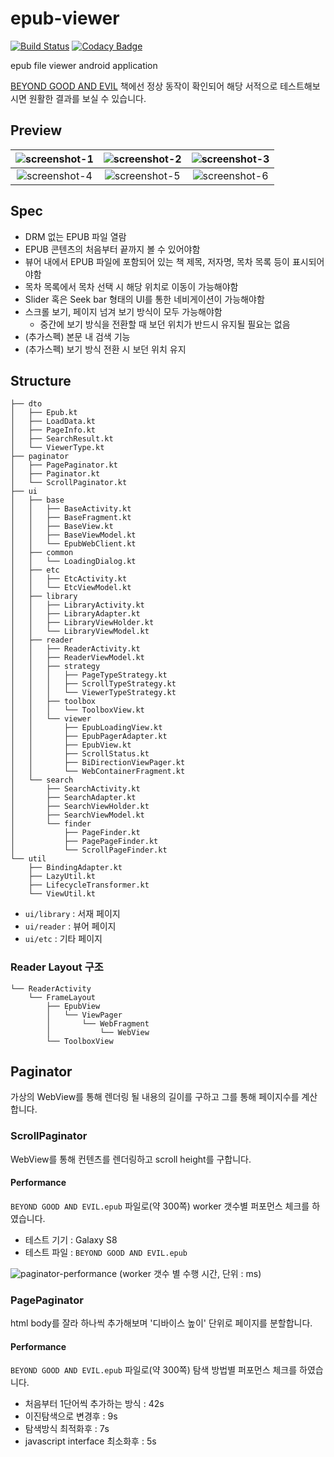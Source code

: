 # epub-viewer
[![Build Status](https://travis-ci.org/JSpiner/epub-viewer.svg?branch=master)](https://travis-ci.org/JSpiner/epub-viewer)
[![Codacy Badge](https://api.codacy.com/project/badge/Grade/121506e18673425f8db8c509dc66d13e)](https://www.codacy.com/app/jspiner/epub-viewer?utm_source=github.com&amp;utm_medium=referral&amp;utm_content=JSpiner/epub-viewer&amp;utm_campaign=Badge_Grade)

epub file viewer android application

[BEYOND GOOD AND EVIL](./beyond_good_and_evil.epub) 책에선 정상 동작이 확인되어 해당 서적으로 테스트해보시면 원활한 결과를 보실 수 있습니다.

## Preview
| ![screenshot-1](./imgs/screenshot-1.jpg) | ![screenshot-2](./imgs/screenshot-2.jpg)| ![screenshot-3](./imgs/screenshot-3.jpg) |
|:---:|:---:|:---:|
| ![screenshot-4](./imgs/screenshot-4.jpg) | ![screenshot-5](./imgs/screenshot-5.jpg) | ![screenshot-6](./imgs/screenshot-6.jpg) |

## Spec
- DRM 없는 EPUB 파일 열람
- EPUB 콘텐츠의 처음부터 끝까지 볼 수 있어야함
- 뷰어 내에서 EPUB 파일에 포함되어 있는 책 제목, 저자명, 목차 목록 등이 표시되어야함
- 목차 목록에서 목차 선택 시 해당 위치로 이동이 가능해야함
- Slider 혹은 Seek bar 형태의 UI를 통한 네비게이션이 가능해야함
- 스크롤 보기, 페이지 넘겨 보기 방식이 모두 가능해야함
    - 중간에 보기 방식을 전환할 때 보던 위치가 반드시 유지될 필요는 없음
- (추가스펙) 본문 내 검색 기능
- (추가스펙) 보기 방식 전환 시 보던 위치 유지

## Structure
```
├── dto
│   ├── Epub.kt
│   ├── LoadData.kt
│   ├── PageInfo.kt
│   ├── SearchResult.kt
│   └── ViewerType.kt
├── paginator
│   ├── PagePaginator.kt
│   ├── Paginator.kt
│   └── ScrollPaginator.kt
├── ui
│   ├── base
│   │   ├── BaseActivity.kt
│   │   ├── BaseFragment.kt
│   │   ├── BaseView.kt
│   │   ├── BaseViewModel.kt
│   │   └── EpubWebClient.kt
│   ├── common
│   │   └── LoadingDialog.kt
│   ├── etc
│   │   ├── EtcActivity.kt
│   │   └── EtcViewModel.kt
│   ├── library
│   │   ├── LibraryActivity.kt
│   │   ├── LibraryAdapter.kt
│   │   ├── LibraryViewHolder.kt
│   │   └── LibraryViewModel.kt
│   ├── reader
│   │   ├── ReaderActivity.kt
│   │   ├── ReaderViewModel.kt
│   │   ├── strategy
│   │   │   ├── PageTypeStrategy.kt
│   │   │   ├── ScrollTypeStrategy.kt
│   │   │   └── ViewerTypeStrategy.kt
│   │   ├── toolbox
│   │   │   └── ToolboxView.kt
│   │   └── viewer
│   │       ├── EpubLoadingView.kt
│   │       ├── EpubPagerAdapter.kt
│   │       ├── EpubView.kt
│   │       ├── ScrollStatus.kt
│   │       ├── BiDirectionViewPager.kt
│   │       └── WebContainerFragment.kt
│   └── search
│       ├── SearchActivity.kt
│       ├── SearchAdapter.kt
│       ├── SearchViewHolder.kt
│       ├── SearchViewModel.kt
│       └── finder
│           ├── PageFinder.kt
│           ├── PagePageFinder.kt
│           └── ScrollPageFinder.kt
└── util
    ├── BindingAdapter.kt
    ├── LazyUtil.kt
    ├── LifecycleTransformer.kt
    └── ViewUtil.kt
```
- `ui/library` : 서재 페이지
- `ui/reader` : 뷰어 페이지
- `ui/etc` : 기타 페이지

### Reader Layout 구조
```
└── ReaderActivity
    └── FrameLayout
        ├── EpubView
        │   └── ViewPager
        │       └── WebFragment
        │           └── WebView
        └── ToolboxView
```

## Paginator
가상의 WebView를 통해 렌더링 될 내용의 길이를 구하고 그를 통해 페이지수를 계산합니다.

### ScrollPaginator
WebView를 통해 컨텐츠를 렌더링하고 scroll height를 구합니다.

#### Performance
`BEYOND GOOD AND EVIL.epub` 파일로(약 300쪽) worker 갯수별 퍼포먼스 체크를 하였습니다.
- 테스트 기기 : Galaxy S8
- 테스트 파일 : `BEYOND GOOD AND EVIL.epub`

![paginator-performance](./imgs/paginator-performance.png)
(worker 갯수 별 수행 시간, 단위 : ms)

### PagePaginator
html body를 잘라 하나씩 추가해보며 '디바이스 높이' 단위로 페이지를 분할합니다.

#### Performance
`BEYOND GOOD AND EVIL.epub` 파일로(약 300쪽) 탐색 방법별 퍼포먼스 체크를 하였습니다.

- 처음부터 1단어씩 추가하는 방식 : 42s
- 이진탐색으로 변경후 : 9s
- 탐색방식 최적화후 : 7s
- javascript interface 최소화후 : 5s
